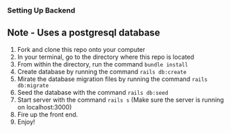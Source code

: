 ### Setting Up Backend
## Note - Uses a postgresql database

1. Fork and clone this repo onto your computer
2. In your terminal, go to the directory where this repo is located
3. From within the directory, run the command `bundle install`
4. Create database by running the command `rails db:create`
5. Mirate the database migration files by running the command `rails db:migrate`
6. Seed the database with the command `rails db:seed`
7. Start server with the command `rails s` (Make sure the server is running on localhost:3000)
8. Fire up the front end.
9. Enjoy!
